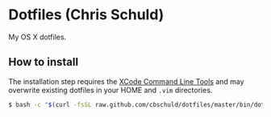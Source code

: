 # Dotfiles (Chris Schuld)

My OS X dotfiles.

## How to install

The installation step requires the [XCode Command Line
Tools](https://developer.apple.com/downloads) and may overwrite existing
dotfiles in your HOME and `.vim` directories.

```bash
$ bash -c "$(curl -fsSL raw.github.com/cbschuld/dotfiles/master/bin/dotfiles)"
```

